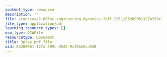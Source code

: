 ```yaml
---
content_type: resource
description: ''
file: /courses/2-003sc-engineering-dynamics-fall-2011/83269061127a399c35449c39bb5ca940_tm51lwadMOc.pdf
file_type: application/pdf
learning_resource_types: []
ocw_type: OCWFile
resourcetype: Document
title: 3play pdf file
uid: 83269061-127a-399c-3544-9c39bb5ca940
---
```

